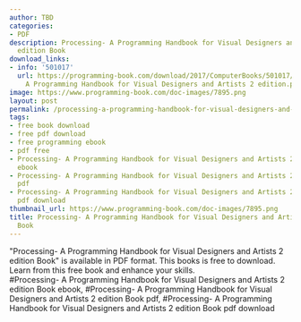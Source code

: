 ```yaml
---
author: TBD
categories:
- PDF
description: Processing- A Programming Handbook for Visual Designers and Artists 2
  edition Book
download_links:
- info: '501017'
  url: https://programming-book.com/download/2017/ComputerBooks/501017/Processing-
    A Programming Handbook for Visual Designers and Artists 2 edition.pdf
image: https://www.programming-book.com/doc-images/7895.png
layout: post
permalink: /processing-a-programming-handbook-for-visual-designers-and-artists-2-edition-boo.html
tags:
- free book download
- free pdf download
- free programming ebook
- pdf free
- Processing- A Programming Handbook for Visual Designers and Artists 2 edition Book
  ebook
- Processing- A Programming Handbook for Visual Designers and Artists 2 edition Book
  pdf
- Processing- A Programming Handbook for Visual Designers and Artists 2 edition Book
  pdf download
thumbnail_url: https://www.programming-book.com/doc-images/7895.png
title: Processing- A Programming Handbook for Visual Designers and Artists 2 edition
  Book
---
```


 
<div class="item-desc text-justify">
  "Processing- A Programming Handbook for Visual Designers and Artists 2 edition Book" is available in PDF format. This books is free to download. Learn from this free book and enhance your skills.
  <br>
  #Processing- A Programming Handbook for Visual Designers and Artists 2 edition Book ebook, #Processing- A Programming Handbook for Visual Designers and Artists 2 edition Book pdf, #Processing- A Programming Handbook for Visual Designers and Artists 2 edition Book pdf download
</div>